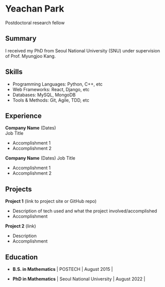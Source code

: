 # Yeachan Park
Postdoctoral research fellow

## Summary
I received my PhD from Seoul National University (SNU) under supervision of Prof. Myungjoo Kang. 

## Skills
- Programming Languages: Python, C++, etc 
- Web Frameworks: React, Django, etc
- Databases: MySQL, MongoDB
- Tools & Methods: Git, Agile, TDD, etc

## Experience
**Company Name** (Dates)   
Job Title
- Accomplishment 1
- Accomplishment 2  

**Company Name** (Dates)
Job Title
- Accomplishment 1
- Accomplishment 2

## Projects
**Project 1** (link to project site or GitHub repo)  
- Description of tech used and what the project involved/accomplished
- Accomplishment 

**Project 2** (link)
- Description 
- Accomplishment

## Education
- **B.S. in Mathematics** | POSTECH | August 2015 |

- **PhD in Mathematics** | Seoul National University | August 2022 | 

